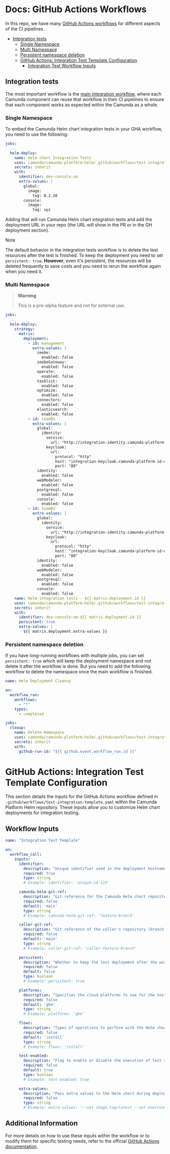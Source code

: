 # Docs: GitHub Actions Workflows

In this repo, we have many [GitHub Actions workflows](../.github/workflows) for different aspects
of the CI pipelines.

- [Integration tests](#integration-tests)
  - [Single Namespace](#single-namespace)
  - [Multi Namespace](#multi-namespace)
  - [Persistent namespace deletion](#persistent-namespace-deletion)
  - [GitHub Actions: Integration Test Template Configuration](#github-actions-integration-test-template-configuration)
    - [Integration Test Workflow Inputs](#workflow-inputs)
## Integration tests

The most important workflow is the [main integration workflow](../.github/workflows/test-integration-template.yaml),
where each Camunda component can reuse that workflow in their CI pipelines to ensure that
each component works as expected within the Camunda as a whole.

### Single Namespace

To embed the Camunda Helm chart integration tests in your GHA workflow, you need to use
the following:

```yaml
jobs:
  ...
  helm-deploy:
    name: Helm chart Integration Tests
    uses: camunda/camunda-platform-helm/.github/workflows/test-integration-template.yaml@main
    secrets: inherit
    with:
      identifier: dev-console-sm
      extra-values: |
        global:
          image:
            tag: 8.2.10
        console:
          image:
            tag: xyz
```

Adding that will run Camunda Helm chart integration tests and add the deployment URL
in your repo (the URL will show in the PR or in the GH deployment section).

> [!NOTE]
> The default behavior in the integration tests workflow is to delete the test resources 
> after the test is finished. To keep the deployment you need to set `persistent: true`.
> **However**, even it's persistent, the resources will be deleted frequently to save costs
> and you need to rerun the workflow again when you need it.

### Multi Namespace

> **Warning**
>
> This is a pre-alpha feature and not for external use.

```yaml
jobs:
  ...
  helm-deploy:
    strategy:
      matrix:
        deployment:
          - id: management
            extra-values: |
              zeebe:
                enabled: false
              zeebeGateway:
                enabled: false
              operate:
                enabled: false
              tasklist:
                enabled: false
              optimize:
                enabled: false
              connectors:
                enabled: false
              elasticsearch:
                enabled: false
          - id: team01
            extra-values: |
              global:
                identity:
                  service:
                    url: "http://integration-identity.camunda-platform-id-dev-console-sm-main.svc.cluster.local:80/identity"
                  keycloak:
                    url:
                      protocol: "http"
                      host: "integration-keycloak.camunda-platform-id-dev-console-sm-main.svc.cluster.local"
                      port: "80"
              identity:
                enabled: false
              webModeler:
                enabled: false
              postgresql:
                enabled: false
              console:
                enabled: false
          - id: team02
            extra-values: |
              global:
                identity:
                  service:
                    url: "http://integration-identity.camunda-platform-id-dev-console-sm-main.svc.cluster.local:80/identity"
                  keycloak:
                    url:
                      protocol: "http"
                      host: "integration-keycloak.camunda-platform-id-dev-console-sm-main.svc.cluster.local"
                      port: "80"
              identity:
                enabled: false
              webModeler:
                enabled: false
              postgresql:
                enabled: false
              console:
                enabled: false
    name: Helm integration tests - ${{ matrix.deployment.id }}
    uses: camunda/camunda-platform-helm/.github/workflows/test-integration-template.yaml@main
    secrets: inherit
    with:
      identifier: dev-console-sm-${{ matrix.deployment.id }}
      persistent: true
      extra-values: |
        ${{ matrix.deployment.extra-values }}
```

### Persistent namespace deletion

If you have long-running workflows with multiple jobs, you can set `persistent: true` which will keep the deployment namespace and not delete it after the workflow is done. But you need to add the following workflow to delete the namespace once the main workflow is finished.

```yaml
name: Helm Deployment Cleanup

on: 
  workflow_run:
    workflows: 
      - "*"
    types:
      - completed

jobs:
  cleaup:
    name: Delete Namespace
    uses: camunda/camunda-platform-helm/.github/workflows/test-integration-cleanup-template.yaml@main
    secrets: inherit
    with:
      github-run-id: "${{ github.event.workflow_run.id }}"
```
# GitHub Actions: Integration Test Template Configuration

This section details the inputs for the GitHub Actions workflow defined in `.github/workflows/test-integration-template.yaml` within the Camunda Platform Helm repository. These inputs allow you to customize Helm chart deployments for integration testing.

## Workflow Inputs

```yaml
name: "Integration Test Template"

on:
  workflow_call:
    inputs:
      identifier:
        description: "Unique identifier used in the deployment hostname."
        required: true
        type: string
        # Example: identifier: 'unique-id-123'

      camunda-helm-git-ref:
        description: "Git reference for the Camunda Helm chart repository (branch, tag, or commit SHA)."
        required: false
        default: 'main'
        type: string
        # Example: camunda-helm-git-ref: 'feature-branch'

      caller-git-ref:
        description: "Git reference of the caller's repository (branch, tag, or commit SHA) that initiated the workflow."
        required: false
        default: 'main'
        type: string
        # Example: caller-git-ref: 'caller-feature-branch'

      persistent:
        description: "Whether to keep the test deployment after the workflow is completed. Note: All persistent deployments will be deleted frequently to save costs."
        required: false
        default: false
        type: boolean
        # Example: persistent: true

      platforms:
        description: "Specifies the cloud platforms to use for the test (e.g., GKE, OpenShift)."
        required: false
        default: 'gke'
        type: string
        # Example: platforms: 'gke'

      flows:
        description: "Types of operations to perform with the Helm chart, like install, upgrade."
        required: false
        default: 'install'
        type: string
        # Example: flows: 'install'

      test-enabled:
        description: "Flag to enable or disable the execution of test scenarios after Helm chart deployment."
        required: false
        default: true
        type: boolean
        # Example: test-enabled: true

      extra-values:
        description: "Pass extra values to the Helm chart during deployment."
        required: false
        type: string
        # Example: extra-values: '--set image.tag=latest --set environment=production'
```

## Additional Information

For more details on how to use these inputs within the workflow or to modify them for specific testing needs, refer to the official [GitHub Actions documentation](https://docs.github.com/en/actions).

